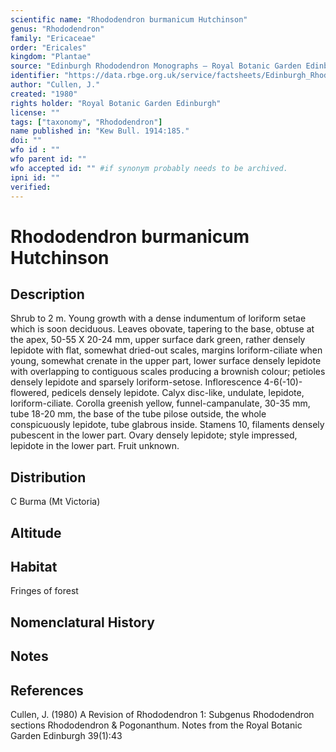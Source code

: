 ```yaml
---
scientific name: "Rhododendron burmanicum Hutchinson"
genus: "Rhododendron"
family: "Ericaceae"
order: "Ericales"
kingdom: "Plantae"
source: "Edinburgh Rhododendron Monographs – Royal Botanic Garden Edinburgh"
identifier: "https://data.rbge.org.uk/service/factsheets/Edinburgh_Rhododendron_Monographs.xhtml"
author: "Cullen, J."
created: "1980"
rights holder: "Royal Botanic Garden Edinburgh"
license: ""
tags: ["taxonomy", "Rhododendron"]
name published in: "Kew Bull. 1914:185."
doi: ""
wfo id : ""
wfo parent id: ""
wfo accepted id: "" #if synonym probably needs to be archived.                      
ipni id: ""
verified:
---
```


                       

# Rhododendron burmanicum Hutchinson

## Description
Shrub to 2 m. Young growth with a dense indumentum of loriform setae which is soon deciduous. Leaves obovate, tapering to the base, obtuse at the apex, 50-55 X 20-24 mm, upper surface dark green, rather densely lepidote with flat, somewhat dried-out scales, margins loriform-ciliate when young, somewhat crenate in the upper part, lower surface densely lepidote with overlapping to contiguous scales producing a brownish colour; petioles densely lepidote and sparsely loriform-setose. Inflorescence 4-6(-10)-flowered, pedicels densely lepidote. Calyx disc-like, undulate, lepidote, loriform-ciliate. Corolla greenish yellow, funnel-campanulate, 30-35 mm, tube 18-20 mm, the base of the tube pilose outside, the whole conspicuously lepidote, tube glabrous inside. Stamens 10, filaments densely pubescent in the lower part. Ovary densely lepidote; style impressed, lepidote in the lower part. Fruit unknown.

## Distribution
C Burma (Mt Victoria)

## Altitude


## Habitat
Fringes of forest

## Nomenclatural History

                       
## Notes


## References

Cullen, J. (1980) A Revision of Rhododendron 1: Subgenus Rhododendron sections Rhododendron & Pogonanthum. Notes from the Royal Botanic Garden Edinburgh 39(1):43
